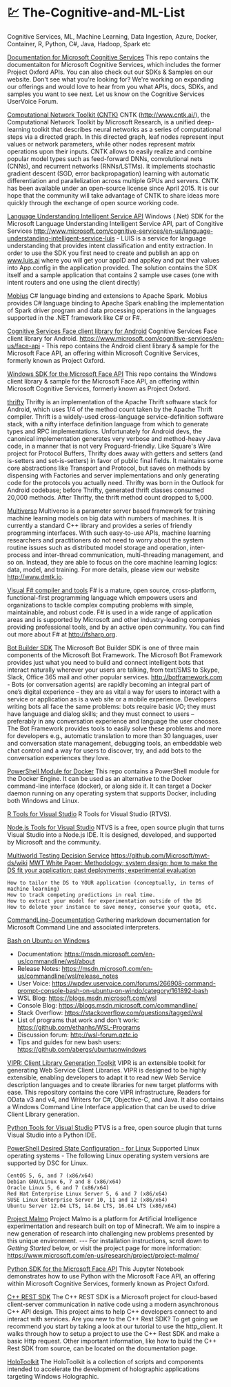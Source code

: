# :chart: The-Cognitive-and-ML-List

Cognitive Services, ML, Machine Learning, Data Ingestion, Azure, Docker, Container, R, Python, C#, Java, Hadoop, Spark etc

[Documentation for Microsoft Cognitive Services](https://github.com/Microsoft/Cognitive-Documentation) This repo contains the documentaiton for Microsoft Cognitive Services, which includes the former Project Oxford APIs. You can also check out our SDKs & Samples on our website.  Don't see what you're looking for? We're working on expanding our offerings and would love to hear from you what APIs, docs, SDKs, and samples you want to see next. Let us know on the Cognitive Services UserVoice Forum.

[Computational Network Toolkit (CNTK)](https://github.com/Microsoft/CNTK) CNTK (http://www.cntk.ai/), the Computational Network Toolkit by Microsoft Research, is a unified deep-learning toolkit that describes neural networks as a series of computational steps via a directed graph. In this directed graph, leaf nodes represent input values or network parameters, while other nodes represent matrix operations upon their inputs. CNTK allows to easily realize and combine popular model types such as feed-forward DNNs, convolutional nets (CNNs), and recurrent networks (RNNs/LSTMs). It implements stochastic gradient descent (SGD, error backpropagation) learning with automatic differentiation and parallelization across multiple GPUs and servers. CNTK has been available under an open-source license since April 2015. It is our hope that the community will take advantage of CNTK to share ideas more quickly through the exchange of open source working code.

[Language Understanding Intelligent Service API](https://github.com/Microsoft/Cognitive-LUIS-Windows) Windows (.Net) SDK for the Microsoft Language Understanding Intelligent Service API, part of Congitive Services http://www.microsoft.com/cognitive-services/en-us/language-understanding-intelligent-service-luis - LUIS is a service for language understanding that provides intent classification and entity extraction. In order to use the SDK you first need to create and publish an app on www.luis.ai where you will get your appID and appKey and put their values into App.config in the application provided. The solution contains the SDK itself and a sample application that contains 2 sample use cases (one with intent routers and one using the client directly)

[Mobius](https://github.com/Microsoft/Mobius) C# language binding and extensions to Apache Spark. Mobius provides C# language binding to Apache Spark enabling the implementation of Spark driver program and data processing operations in the languages supported in the .NET framework like C# or F#.

[Cognitive Services Face client library for Android](https://github.com/Microsoft/Cognitive-Face-Android) Cognitive Services Face client library for Android. https://www.microsoft.com/cognitive-services/en-us/face-api - This repo contains the Android client library & sample for the Microsoft Face API, an offering within Microsoft Cognitive Services, formerly known as Project Oxford.

[Windows SDK for the Microsoft Face API](https://github.com/Microsoft/Cognitive-Face-Windows) This repo contains the Windows client library & sample for the Microsoft Face API, an offering within Microsoft Cognitive Services, formerly known as Project Oxford.

[thrifty](https://github.com/Microsoft/thrifty) Thrifty is an implementation of the Apache Thrift software stack for Android, which uses 1/4 of the method count taken by the Apache Thrift compiler. Thrift is a widely-used cross-language service-definition software stack, with a nifty interface definition language from which to generate types and RPC implementations. Unfortunately for Android devs, the canonical implementation generates very verbose and method-heavy Java code, in a manner that is not very Proguard-friendly. Like Square's Wire project for Protocol Buffers, Thrifty does away with getters and setters (and is-setters and set-is-setters) in favor of public final fields. It maintains some core abstractions like Transport and Protocol, but saves on methods by dispensing with Factories and server implementations and only generating code for the protocols you actually need. Thrifty was born in the Outlook for Android codebase; before Thrifty, generated thrift classes consumed 20,000 methods. After Thrifty, the thrift method count dropped to 5,000.

[Multiverso](https://github.com/Microsoft/multiverso) Multiverso is a parameter server based framework for training machine learning models on big data with numbers of machines. It is currently a standard C++ library and provides a series of friendly programming interfaces. With such easy-to-use APIs, machine learning researchers and practitioners do not need to worry about the system routine issues such as distributed model storage and operation, inter-process and inter-thread communication, multi-threading management, and so on. Instead, they are able to focus on the core machine learning logics: data, model, and training. For more details, please view our website http://www.dmtk.io.

[Visual F# compiler and tools](https://github.com/Microsoft/visualfsharp) F# is a mature, open source, cross-platform, functional-first programming language which empowers users and organizations to tackle complex computing problems with simple, maintainable, and robust code. F# is used in a wide range of application areas and is supported by Microsoft and other industry-leading companies providing professional tools, and by an active open community. You can find out more about F# at http://fsharp.org.

[Bot Builder SDK](https://github.com/Microsoft/BotBuilder) The Microsoft Bot Builder SDK is one of three main components of the Microsoft Bot Framework. The Microsoft Bot Framework provides just what you need to build and connect intelligent bots that interact naturally wherever your users are talking, from text/SMS to Skype, Slack, Office 365 mail and other popular services. http://botframework.com - Bots (or conversation agents) are rapidly becoming an integral part of one’s digital experience – they are as vital a way for users to interact with a service or application as is a web site or a mobile experience. Developers writing bots all face the same problems: bots require basic I/O; they must have language and dialog skills; and they must connect to users – preferably in any conversation experience and language the user chooses. The Bot Framework provides tools to easily solve these problems and more for developers e.g., automatic translation to more than 30 languages, user and conversation state management, debugging tools, an embeddable web chat control and a way for users to discover, try, and add bots to the conversation experiences they love.

[PowerShell Module for Docker](https://github.com/Microsoft/Docker-PowerShell) This repo contains a PowerShell module for the Docker Engine. It can be used as an alternative to the Docker command-line interface (docker), or along side it. It can target a Docker daemon running on any operating system that supports Docker, including both Windows and Linux.

[R Tools for Visual Studio](https://github.com/Microsoft/RTVS) R Tools for Visual Studio (RTVS). 

[Node.js Tools for Visual Studio](https://github.com/Microsoft/nodejstools) NTVS is a free, open source plugin that turns Visual Studio into a Node.js IDE. It is designed, developed, and supported by Microsoft and the community.

[Multiworld Testing Decision Service](https://github.com/Microsoft/mwt-ds) https://github.com/Microsoft/mwt-ds/wiki [MWT White Paper: Methodology; system design; how to make the DS fit your application; past deployments; experimental evaluation](https://github.com/Microsoft/mwt-ds/raw/master/images/MWT-WhitePaper.pdf)

    How to tailor the DS to YOUR application (conceptually, in terms of machine learning)
    How to track competing predictions in real time.
    How to extract your model for experimentation outside of the DS
    How to delete your instance to save money, conserve your quota, etc.

[CommandLine-Documentation](https://github.com/Microsoft/CommandLine-Documentation) Gathering markdown documentation for Microsoft Command Line and associated interpreters.


[Bash on Ubuntu on Windows](https://github.com/Microsoft/BashOnWindows)

-    Documentation: https://msdn.microsoft.com/en-us/commandline/wsl/about
-    Release Notes: https://msdn.microsoft.com/en-us/commandline/wsl/release_notes
-    User Voice: https://wpdev.uservoice.com/forums/266908-command-prompt-console-bash-on-ubuntu-on-windo/category/161892-bash
-    WSL Blog: https://blogs.msdn.microsoft.com/wsl
-    Console Blog: https://blogs.msdn.microsoft.com/commandline/
-    Stack Overflow: https://stackoverflow.com/questions/tagged/wsl
-    List of programs that work and don't work: https://github.com/ethanhs/WSL-Programs
-    Discussion forum: http://wsl-forum.qztc.io
-    Tips and guides for new bash users: https://github.com/abergs/ubuntuonwindows

[VIPR: Client Library Generation Toolkit](https://github.com/Microsoft/Vipr) VIPR is an extensible toolkit for generating Web Service Client Libraries. VIPR is designed to be highly extensible, enabling developers to adapt it to read new Web Service description languages and to create libraries for new target platforms with ease.  This repository contains the core VIPR infrastructure, Readers for OData v3 and v4, and Writers for C#, Objective-C, and Java. It also contains a Windows Command Line Interface application that can be used to drive Client Library generation.

[Python Tools for Visual Studio](https://github.com/Microsoft/PTVS) PTVS is a free, open source plugin that turns Visual Studio into a Python IDE. 

[PowerShell Desired State Configuration - for Linux](https://github.com/Microsoft/PowerShell-DSC-for-Linux) Supported Linux operating systems - The following Linux operating system versions are supported by DSC for Linux.

    CentOS 5, 6, and 7 (x86/x64)
    Debian GNU/Linux 6, 7 and 8 (x86/x64)
    Oracle Linux 5, 6 and 7 (x86/x64)
    Red Hat Enterprise Linux Server 5, 6 and 7 (x86/x64)
    SUSE Linux Enterprise Server 10, 11 and 12 (x86/x64)
    Ubuntu Server 12.04 LTS, 14.04 LTS, 16.04 LTS (x86/x64)

[Project Malmo](https://github.com/Microsoft/malmo) Project Malmo is a platform for Artificial Intelligence experimentation and research built on top of Minecraft. We aim to inspire a new generation of research into challenging new problems presented by this unique environment. --- For installation instructions, scroll down to *Getting Started* below, or visit the project page for more information: https://www.microsoft.com/en-us/research/project/project-malmo/

[Python SDK for the Microsoft Face API](https://github.com/Microsoft/Cognitive-Face-Python) This Jupyter Notebook demonstrates how to use Python with the Microsoft Face API, an offering within Microsoft Cognitive Services, formerly known as Project Oxford.

[C++ REST SDK](https://github.com/Microsoft/cpprestsdk) The C++ REST SDK is a Microsoft project for cloud-based client-server communication in native code using a modern asynchronous C++ API design. This project aims to help C++ developers connect to and interact with services. Are you new to the C++ Rest SDK? To get going we recommend you start by taking a look at our tutorial to use the http_client. It walks through how to setup a project to use the C++ Rest SDK and make a basic Http request. Other important information, like how to build the C++ Rest SDK from source, can be located on the documentation page. 

[HoloToolkit](https://github.com/Microsoft/HoloToolkit) The HoloToolkit is a collection of scripts and components intended to accelerate the development of holographic applications targeting Windows Holographic.








